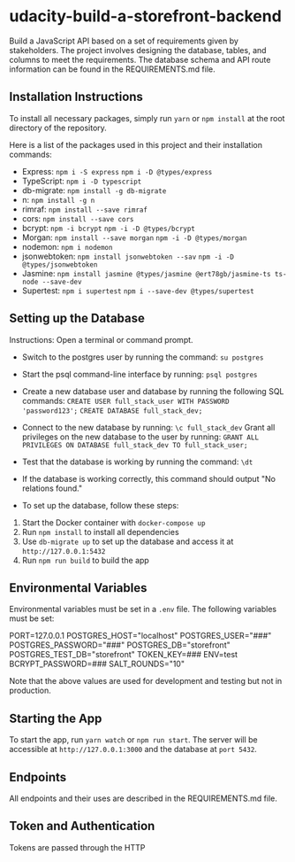 # udacity-build-a-storefront-backend

Build a JavaScript API based on a set of requirements given by stakeholders. The project involves designing the database, tables, and columns to meet the requirements. The database schema and API route information can be found in the REQUIREMENTS.md file.

## Installation Instructions

To install all necessary packages, simply run `yarn` or `npm install` at the root directory of the repository.

Here is a list of the packages used in this project and their installation commands:

- Express: 
  `npm i -S express`
  `npm i -D @types/express`
- TypeScript: 
  `npm i -D typescript`
- db-migrate: 
  `npm install -g db-migrate`
- n: 
  `npm install -g n`
- rimraf: 
  `npm install --save rimraf`
- cors: 
  `npm install --save cors`
- bcrypt: 
  `npm -i bcrypt`
  `npm -i -D @types/bcrypt`
- Morgan: 
  `npm install --save morgan`
  `npm -i -D @types/morgan`
- nodemon: 
  `npm i nodemon`
- jsonwebtoken: 
  `npm install jsonwebtoken --sav`
  `npm -i -D @types/jsonwebtoken`
- Jasmine: 
  `npm install jasmine @types/jasmine @ert78gb/jasmine-ts ts-node --save-dev`
- Supertest: 
  `npm i supertest`
  `npm i --save-dev @types/supertest`

## Setting up the Database
Instructions: 
Open a terminal or command prompt.
- Switch to the postgres user by running the command:
`su postgres`
- Start the psql command-line interface by running:
`psql postgres`
- Create a new database user and database by running the following SQL commands:
`CREATE USER full_stack_user WITH PASSWORD 'password123';`
`CREATE DATABASE full_stack_dev;`
- Connect to the new database by running:
`\c full_stack_dev`
Grant all privileges on the new database to the user by running:
`GRANT ALL PRIVILEGES ON DATABASE full_stack_dev TO full_stack_user;`
- Test that the database is working by running the command:
`\dt`
- If the database is working correctly, this command should output "No relations found."

- To set up the database, follow these steps:

1. Start the Docker container with `docker-compose up`
2. Run `npm install` to install all dependencies
3. Use `db-migrate up` to set up the database and access it at `http://127.0.0.1:5432`
4. Run `npm run build` to build the app

## Environmental Variables

Environmental variables must be set in a `.env` file. The following variables must be set:

PORT=127.0.0.1
POSTGRES_HOST="localhost"
POSTGRES_USER="###"
POSTGRES_PASSWORD="###"
POSTGRES_DB="storefront"
POSTGRES_TEST_DB="storefront"
TOKEN_KEY=###
ENV=test
BCRYPT_PASSWORD=###
SALT_ROUNDS="10"

Note that the above values are used for development and testing but not in production.

## Starting the App

To start the app, run `yarn watch` or `npm run start`. The server will be accessible at `http://127.0.0.1:3000` and the database at `port 5432`.

## Endpoints

All endpoints and their uses are described in the REQUIREMENTS.md file.

## Token and Authentication

Tokens are passed through the HTTP
